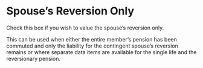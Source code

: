 # Spouse’s Reversion Only

Check this box if you wish to value the spouse’s reversion only.

This can be used when either the entire member’s pension has been
commuted and only the liability for the contingent spouse’s reversion
remains or where separate data items are available for the single life
and the reversionary pension.
